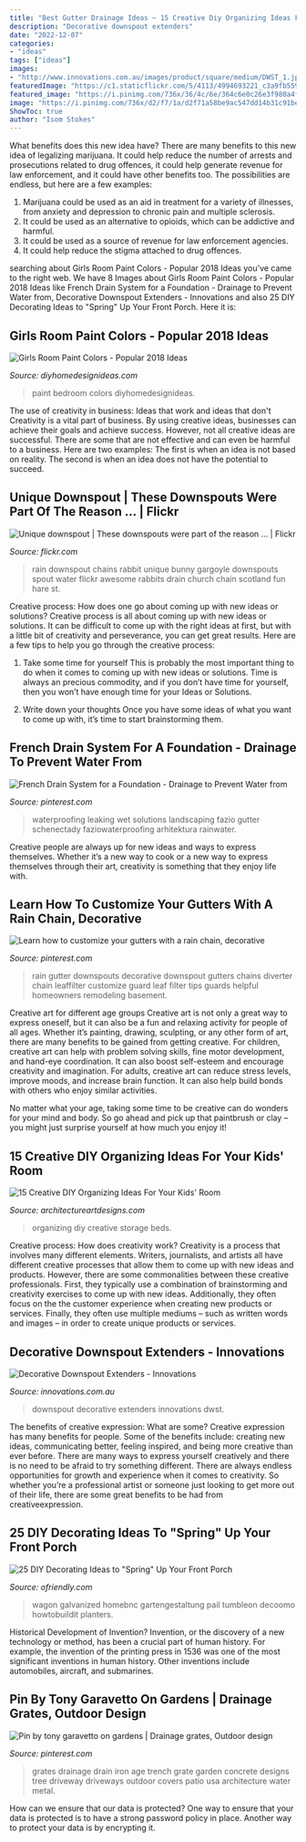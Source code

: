 ```yaml
---
title: "Best Gutter Drainage Ideas ~ 15 Creative Diy Organizing Ideas For Your Kids&#039; Room"
description: "Decorative downspout extenders"
date: "2022-12-07"
categories:
- "ideas"
tags: ["ideas"]
images:
- "http://www.innovations.com.au/images/product/square/medium/DWST_1.jpg"
featuredImage: "https://c1.staticflickr.com/5/4113/4994693221_c3a9fb559a_b.jpg"
featured_image: "https://i.pinimg.com/736x/36/4c/6e/364c6e0c26e3f980a4fb57deab3be5c5.jpg"
image: "https://i.pinimg.com/736x/d2/f7/1a/d2f71a58be9ac547dd14b31c91be22c3--drainage-grates-trench-drain.jpg"
ShowToc: true
author: "Isom Stokes"
---
```



What benefits does this new idea have?
There are many benefits to this new idea of legalizing marijuana. It could help reduce the number of arrests and prosecutions related to drug offences, it could help generate revenue for law enforcement, and it could have other benefits too. The possibilities are endless, but here are a few examples: 
1. Marijuana could be used as an aid in treatment for a variety of illnesses, from anxiety and depression to chronic pain and multiple sclerosis. 
2. It could be used as an alternative to opioids, which can be addictive and harmful. 
3. It could be used as a source of revenue for law enforcement agencies. 
4. It could help reduce the stigma attached to drug offences.

	

		
searching about Girls Room Paint Colors - Popular 2018 Ideas you've came to the right web. We have 8 Images about Girls Room Paint Colors - Popular 2018 Ideas like French Drain System for a Foundation - Drainage to Prevent Water from, Decorative Downspout Extenders - Innovations and also 25 DIY Decorating Ideas to &quot;Spring&quot; Up Your Front Porch. Here it is:
		
    
## Girls Room Paint Colors - Popular 2018 Ideas

<img loading=lazy src="https://diyhomedesignideas.com/photos/template/ekosvbj6rrgnzswvfuko.jpeg" onerror="this.onerror=null;this.src='https://tse3.mm.bing.net/th?id=OIP.E0D3fwuiYO-4wkdXtANwHAHaE8&amp;pid=15.1';" alt="Girls Room Paint Colors - Popular 2018 Ideas">

_Source: diyhomedesignideas.com_

>paint bedroom colors diyhomedesignideas. 

	

The use of creativity in business: Ideas that work and ideas that don't
Creativity is a vital part of business. By using creative ideas, businesses can achieve their goals and achieve success. However, not all creative ideas are successful. There are some that are not effective and can even be harmful to a business. Here are two examples: The first is when an idea is not based on reality. The second is when an idea does not have the potential to succeed.

    
## Unique Downspout | These Downspouts Were Part Of The Reason … | Flickr

<img loading=lazy src="https://c1.staticflickr.com/5/4113/4994693221_c3a9fb559a_b.jpg" onerror="this.onerror=null;this.src='https://tse2.mm.bing.net/th?id=OIP.Sazobn9T-s0PnFdyGUd9EAHaLG&amp;pid=15.1';" alt="Unique downspout | These downspouts were part of the reason … | Flickr">

_Source: flickr.com_

>rain downspout chains rabbit unique bunny gargoyle downspouts spout water flickr awesome rabbits drain church chain scotland fun hare st. 

	

Creative process: How does one go about coming up with new ideas or solutions?
Creative process is all about coming up with new ideas or solutions. It can be difficult to come up with the right ideas at first, but with a little bit of creativity and perseverance, you can get great results. Here are a few tips to help you go through the creative process:
1. Take some time for yourself 
This is probably the most important thing to do when it comes to coming up with new ideas or solutions. Time is always an precious commodity, and if you don’t have time for yourself, then you won’t have enough time for your Ideas or Solutions.

2. Write down your thoughts 
Once you have some ideas of what you want to come up with, it’s time to start brainstorming them.

    
## French Drain System For A Foundation - Drainage To Prevent Water From

<img loading=lazy src="https://i.pinimg.com/736x/36/4c/6e/364c6e0c26e3f980a4fb57deab3be5c5.jpg" onerror="this.onerror=null;this.src='https://tse3.mm.bing.net/th?id=OIP.pcoIjheUV-4ow8E5iIlwRwHaJ3&amp;pid=15.1';" alt="French Drain System for a Foundation - Drainage to Prevent Water from">

_Source: pinterest.com_

>waterproofing leaking wet solutions landscaping fazio gutter schenectady faziowaterproofing arhitektura rainwater. 

	

Creative people are always up for new ideas and ways to express themselves. Whether it’s a new way to cook or a new way to express themselves through their art, creativity is something that they enjoy life with.

    
## Learn How To Customize Your Gutters With A Rain Chain, Decorative

<img loading=lazy src="https://i.pinimg.com/736x/25/8d/20/258d20bc0671a5694b74569a588ccc00--rain-chains-gutter.jpg" onerror="this.onerror=null;this.src='https://tse1.mm.bing.net/th?id=OIP.L60F5_mm0POGvMoWMWyMDgHaLG&amp;pid=15.1';" alt="Learn how to customize your gutters with a rain chain, decorative">

_Source: pinterest.com_

>rain gutter downspouts decorative downspout gutters chains diverter chain leaffilter customize guard leaf filter tips guards helpful homeowners remodeling basement. 

	

Creative art for different age groups
Creative art is not only a great way to express oneself, but it can also be a fun and relaxing activity for people of all ages. Whether it’s painting, drawing, sculpting, or any other form of art, there are many benefits to be gained from getting creative.
For children, creative art can help with problem solving skills, fine motor development, and hand-eye coordination. It can also boost self-esteem and encourage creativity and imagination. For adults, creative art can reduce stress levels, improve moods, and increase brain function. It can also help build bonds with others who enjoy similar activities.

No matter what your age, taking some time to be creative can do wonders for your mind and body. So go ahead and pick up that paintbrush or clay – you might just surprise yourself at how much you enjoy it!

    
## 15 Creative DIY Organizing Ideas For Your Kids&#039; Room

<img loading=lazy src="https://www.architectureartdesigns.com/wp-content/uploads/2017/02/15-Creative-DIY-Organizing-Ideas-For-Your-Kids-Room-8.jpg" onerror="this.onerror=null;this.src='https://tse4.mm.bing.net/th?id=OIP.il_euIj0-f9ND8iWzEEEsAHaJ3&amp;pid=15.1';" alt="15 Creative DIY Organizing Ideas For Your Kids&#039; Room">

_Source: architectureartdesigns.com_

>organizing diy creative storage beds. 

	

Creative process: How does creativity work?
Creativity is a process that involves many different elements. Writers, journalists, and artists all have different creative processes that allow them to come up with new ideas and products. However, there are some commonalities between these creative professionals. First, they typically use a combination of brainstorming and creativity exercises to come up with new ideas. Additionally, they often focus on the the customer experience when creating new products or services. Finally, they often use multiple mediums – such as written words and images – in order to create unique products or services.

    
## Decorative Downspout Extenders - Innovations

<img loading=lazy src="http://www.innovations.com.au/images/product/square/medium/DWST_1.jpg" onerror="this.onerror=null;this.src='https://tse3.mm.bing.net/th?id=OIP.GdsToa8PMzinolC0634H8QAAAA&amp;pid=15.1';" alt="Decorative Downspout Extenders - Innovations">

_Source: innovations.com.au_

>downspout decorative extenders innovations dwst. 

	

The benefits of creative expression: What are some?
Creative expression has many benefits for people. Some of the benefits include: creating new ideas, communicating better, feeling inspired, and being more creative than ever before. There are many ways to express yourself creatively and there is no need to be afraid to try something different. There are always endless opportunities for growth and experience when it comes to creativity. So whether you’re a professional artist or someone just looking to get more out of their life, there are some great benefits to be had from creativeexpression.

    
## 25 DIY Decorating Ideas To &quot;Spring&quot; Up Your Front Porch

<img loading=lazy src="https://ofriendly.com/wp-content/uploads/2017/02/spring-porch/25-spring-up-your-porch.jpg" onerror="this.onerror=null;this.src='https://tse3.mm.bing.net/th?id=OIP.dPtqkMOGx0jaMI62fyhMewHaLx&amp;pid=15.1';" alt="25 DIY Decorating Ideas to &quot;Spring&quot; Up Your Front Porch">

_Source: ofriendly.com_

>wagon galvanized homebnc gartengestaltung pail tumbleon decoomo howtobuildit planters. 

	

Historical Development of Invention?
Invention, or the discovery of a new technology or method, has been a crucial part of human history. For example, the invention of the printing press in 1536 was one of the most significant inventions in human history. Other inventions include automobiles, aircraft, and submarines.

    
## Pin By Tony Garavetto On Gardens | Drainage Grates, Outdoor Design

<img loading=lazy src="https://i.pinimg.com/736x/d2/f7/1a/d2f71a58be9ac547dd14b31c91be22c3--drainage-grates-trench-drain.jpg" onerror="this.onerror=null;this.src='https://tse3.mm.bing.net/th?id=OIP.G7cSI7HY9N3jacKoNVr1pQHaJ4&amp;pid=15.1';" alt="Pin by tony garavetto on gardens | Drainage grates, Outdoor design">

_Source: pinterest.com_

>grates drainage drain iron age trench grate garden concrete designs tree driveway driveways outdoor covers patio usa architecture water metal. 

	

How can we ensure that our data is protected?
One way to ensure that your data is protected is to have a strong password policy in place. Another way to protect your data is by encrypting it.

